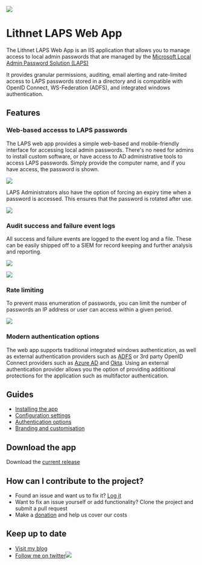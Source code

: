 ![](https://github.com/lithnet/laps-web/wiki/images/logo-ex-small.png)
# Lithnet LAPS Web App
The Lithnet LAPS Web App is an IIS application that allows you to manage access to local admin passwords that are managed by the [Microsoft Local Admin Password Solution (LAPS)](https://technet.microsoft.com/en-us/mt227395.aspx)

It provides granular permissions, auditing, email alerting and rate-limited access to LAPS passwords stored in a directory and is compatible with OpenID Connect, WS-Federation (ADFS), and integrated windows authentication.

## Features
### Web-based accesss to LAPS passwords
The LAPS web app provides a simple web-based and mobile-friendly interface for accessing local admin passwords. There's no need for admins to install custom software, or have access to AD administrative tools to access LAPS passwords. Simply provide the computer name, and if you have access, the password is shown.

![](https://github.com/lithnet/laps-web/wiki/images/RequestPassword.png)

LAPS Administrators also have the option of forcing an expiry time when a password is accessed. This ensures that the password is rotated after use.

![](https://github.com/lithnet/laps-web/wiki/images/ShowPassword.png)

### Audit success and failure event logs
All success and failure events are logged to the event log and a file. These can be easily shipped off to a SIEM for record keeping and further analysis and reporting.

![](https://github.com/lithnet/laps-web/wiki/images/AuditSuccess.png)

![](https://github.com/lithnet/laps-web/wiki/images/AuditFail.png)

### Rate limiting
To prevent mass enumeration of passwords, you can limit the number of passwords an IP address or user can access within a given period.

![](https://github.com/lithnet/laps-web/wiki/images/RateLimited.png)

### Modern authentication options
The web app supports traditional integrated windows authentication, as well as external authentication providers such as [ADFS](https://github.com/lithnet/laps-web/wiki/Setting-up-authentication-with-Active-Directory-Federation-Services) or 3rd party OpenID Connect providers such as [Azure AD](https://github.com/lithnet/laps-web/wiki/Setting-up-authentication-with-Azure-Active-Directory) and [Okta](https://github.com/lithnet/laps-web/wiki/Setting-up-authentication-with-Okta). Using an external authentication provider allows you the option of providing additional protections for the application such as multifactor authentication.

## Guides
*   [Installing the app](https://github.com/lithnet/laps-web/wiki/Installing-the-app)
*   [Configuration settings](https://github.com/lithnet/laps-web/wiki/Configuration-settings)
*   [Authentication options](https://github.com/lithnet/laps-web/wiki/Authentication-options)
*   [Branding and customisation](https://github.com/lithnet/laps-web/wiki/Branding-and-customisation)

## Download the app
Download the [current release](https://github.com/lithnet/laps-web/releases/)

## How can I contribute to the project?
* Found an issue and want us to fix it? [Log it](https://github.com/lithnet/laps-web/issues)
* Want to fix an issue yourself or add functionality? Clone the project and submit a pull request
* Make a [donation](https://lithnet.io/donate) and help us cover our costs

## Keep up to date
*   [Visit my blog](http://blog.lithiumblue.com)
*   [Follow me on twitter](https://twitter.com/RyanLNewington)![](http://twitter.com/favicon.ico)
